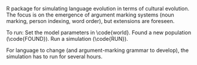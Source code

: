 R package for simulating language evolution in terms of cultural evolution. The focus is on the emergence of argument marking systems (noun marking, person indexing, word order), but extensions are foreseen.

To run:
Set the model parameters in \code{world}. 
Found a new population (\code{FOUND}). 
Run a simulation (\code{RUN}).

For language to change (and argument-marking grammar to develop), the simulation has to run for several hours.
